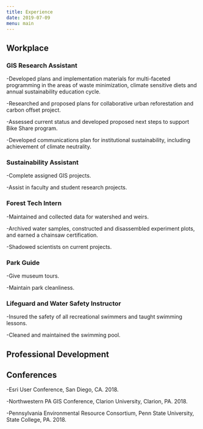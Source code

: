 ```yaml
---
title: Experience
date: 2019-07-09
menu: main
---
```



## Workplace

### GIS Research Assistant
-Developed plans and implementation materials for multi-faceted programming in the areas of waste minimization, climate sensitive diets and annual sustainability education cycle.

-Researched and proposed plans for collaborative urban reforestation and carbon offset project.

-Assessed current status and developed proposed next steps to support Bike Share program.

-Developed communications plan for institutional sustainability, including achievement of climate neutrality.
### Sustainability Assistant
-Complete assigned GIS projects.

-Assist in faculty and student research projects.

### Forest Tech Intern
-Maintained and collected data for watershed and weirs.

-Archived water samples, constructed and disassembled experiment plots, and earned a chainsaw certification.

-Shadowed scientists on current projects.

### Park Guide
-Give museum tours.

-Maintain park cleanliness.

### Lifeguard and Water Safety Instructor
-Insured the safety of all recreational swimmers and taught swimming lessons.

-Cleaned and maintained the swimming pool.




## Professional Development
## Conferences
-Esri User Conference, San Diego, CA. 2018.

-Northwestern PA GIS Conference, Clarion University, Clarion, PA. 2018.

-Pennsylvania Environmental Resource Consortium, Penn State University, State College, PA. 2018.
